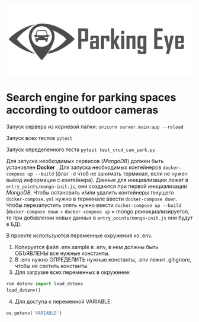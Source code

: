 ![](Logo.png)
# Search engine for parking spaces according to outdoor cameras 

Запуск сервера из корневой папки: `uvicorn server.main:app --reload`

Запуск всех тестов `pytest`

Запуск определенного теста `pytest test_crud_cam_park.py`

Для запуска необходимых сервисов (<i>MongoDB</i>) должен быть установлен <b>Docker</b> . Для запуска необходимых контейнеров `docker-compose up --build` (флаг `-d` чтоб не занимать терминал, если не нужен вывод информации с контейнера). Данные для инициализации лежат в `entry_points/mongo-init.js`, они создаются при первой инициализации <i>MongoDB</i>. Чтобы остановить и/или удалить контейнеры текущего `docker-compose.yml` нужно в терминале ввести `docker-compose down`. Чтобы перезапустить опять нужно ввести `docker-compose up --build` (`docker-compose down` + `docker-compose up` = mongo реинициализируется, те при добавлении новых данных в `entry_points/mongo-init.js` они будут в БД).

В проекте используются переменные окружения из .env. 
1. Копируется файл .env.sample в .env, в нем должны быть ОБЪЯВЛЕНЫ все нужные константы.
2. В .env нужно ОПРЕДЕЛИТЬ нужные константы, .env лежит .gitignore, чтобы не светить константы.
3. Для загрузке всех переменных в окружение: 
```python
rom dotenv import load_dotenv
load_dotenv()
```
 4. Для доступа к переменной VARIABLE:
 ```python
os.getenv('VARIABLE')
```
 
